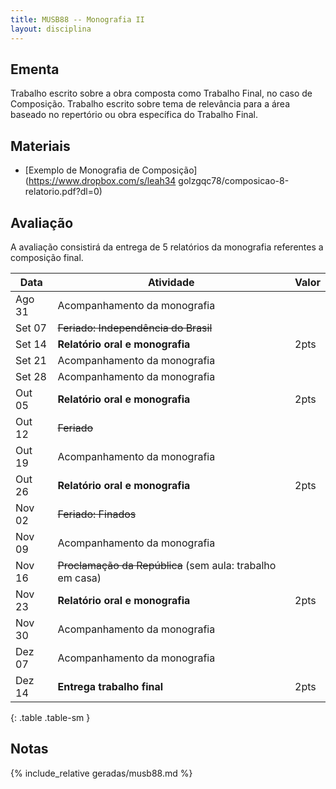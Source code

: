 ```yaml
---
title: MUSB88 -- Monografia II
layout: disciplina
---
```


## Ementa

Trabalho escrito sobre a obra composta como Trabalho Final, no caso de
Composição. Trabalho escrito sobre tema de relevância para a área
baseado no repertório ou obra específica do Trabalho Final.

## Materiais

- [Exemplo de Monografia de Composição](https://www.dropbox.com/s/leah34
  golzgqc78/composicao-8-relatorio.pdf?dl=0)

## Avaliação

A avaliação consistirá da entrega de 5 relatórios da monografia
referentes a composição final.

| Data | Atividade | Valor
| -- | -- | -- |
Ago 31 | Acompanhamento da monografia
Set 07 | <del>Feriado: Independência do Brasil</del>
Set 14 | **Relatório oral e monografia** | 2pts
Set 21 | Acompanhamento da monografia
Set 28 | Acompanhamento da monografia
Out 05 | **Relatório oral e monografia** | 2pts
Out 12 | <del>Feriado</del>
Out 19 | Acompanhamento da monografia
Out 26 | **Relatório oral e monografia** | 2pts
Nov 02 | <del>Feriado: Finados</del>
Nov 09 | Acompanhamento da monografia
Nov 16 | <del>Proclamação da República</del> (sem aula: trabalho em casa)
Nov 23 | **Relatório oral e monografia** | 2pts
Nov 30 | Acompanhamento da monografia
Dez 07 | Acompanhamento da monografia
Dez 14 | **Entrega trabalho final** | 2pts
{: .table .table-sm }


## Notas

{% include_relative geradas/musb88.md %}
